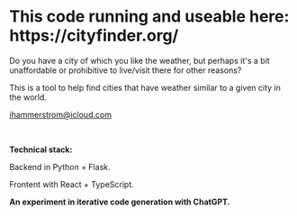 <h1>This code running and useable here: https://cityfinder.org/</h1>


Do you have a city of which you like the weather, but perhaps it's a bit unaffordable or prohibitive to live/visit there for other reasons? 

This is a tool to help find cities that have weather similar to a given city in the world.

ihammerstrom@icloud.com

<br/>


**Technical stack:**

Backend in Python + Flask.

Frontent with React + TypeScript.

**An experiment in iterative code generation with ChatGPT.**


